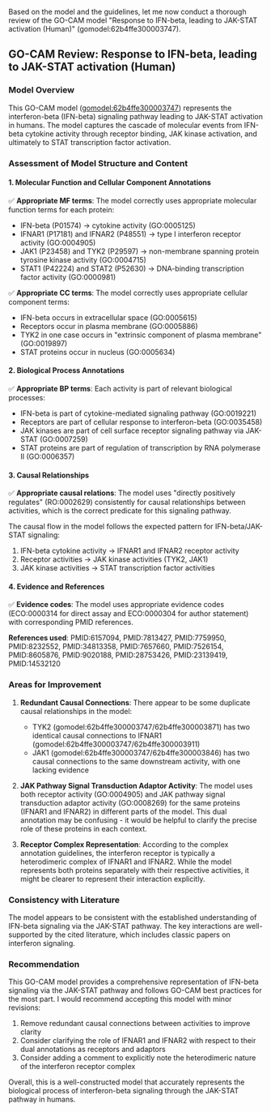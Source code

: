 Based on the model and the guidelines, let me now conduct a thorough review of the GO-CAM model "Response to IFN-beta, leading to JAK-STAT activation (Human)" (gomodel:62b4ffe300003747).

## GO-CAM Review: Response to IFN-beta, leading to JAK-STAT activation (Human)

### Model Overview
This GO-CAM model ([gomodel:62b4ffe300003747](https://bioregistry.io/go.model:62b4ffe300003747)) represents the interferon-beta (IFN-beta) signaling pathway leading to JAK-STAT activation in humans. The model captures the cascade of molecular events from IFN-beta cytokine activity through receptor binding, JAK kinase activation, and ultimately to STAT transcription factor activation.

### Assessment of Model Structure and Content

#### 1. Molecular Function and Cellular Component Annotations

✅ **Appropriate MF terms**: The model correctly uses appropriate molecular function terms for each protein:
- IFN-beta (P01574) → cytokine activity (GO:0005125)
- IFNAR1 (P17181) and IFNAR2 (P48551) → type I interferon receptor activity (GO:0004905)
- JAK1 (P23458) and TYK2 (P29597) → non-membrane spanning protein tyrosine kinase activity (GO:0004715)
- STAT1 (P42224) and STAT2 (P52630) → DNA-binding transcription factor activity (GO:0000981)

✅ **Appropriate CC terms**: The model correctly uses appropriate cellular component terms:
- IFN-beta occurs in extracellular space (GO:0005615)
- Receptors occur in plasma membrane (GO:0005886)
- TYK2 in one case occurs in "extrinsic component of plasma membrane" (GO:0019897)
- STAT proteins occur in nucleus (GO:0005634)

#### 2. Biological Process Annotations

✅ **Appropriate BP terms**: Each activity is part of relevant biological processes:
- IFN-beta is part of cytokine-mediated signaling pathway (GO:0019221)
- Receptors are part of cellular response to interferon-beta (GO:0035458)
- JAK kinases are part of cell surface receptor signaling pathway via JAK-STAT (GO:0007259)
- STAT proteins are part of regulation of transcription by RNA polymerase II (GO:0006357)

#### 3. Causal Relationships

✅ **Appropriate causal relations**: The model uses "directly positively regulates" (RO:0002629) consistently for causal relationships between activities, which is the correct predicate for this signaling pathway.

The causal flow in the model follows the expected pattern for IFN-beta/JAK-STAT signaling:
1. IFN-beta cytokine activity → IFNAR1 and IFNAR2 receptor activity
2. Receptor activities → JAK kinase activities (TYK2, JAK1)
3. JAK kinase activities → STAT transcription factor activities

#### 4. Evidence and References

✅ **Evidence codes**: The model uses appropriate evidence codes (ECO:0000314 for direct assay and ECO:0000304 for author statement) with corresponding PMID references.

**References used**: PMID:6157094, PMID:7813427, PMID:7759950, PMID:8232552, PMID:34813358, PMID:7657660, PMID:7526154, PMID:8605876, PMID:9020188, PMID:28753426, PMID:23139419, PMID:14532120

### Areas for Improvement

1. **Redundant Causal Connections**: There appear to be some duplicate causal relationships in the model:
   - TYK2 (gomodel:62b4ffe300003747/62b4ffe300003871) has two identical causal connections to IFNAR1 (gomodel:62b4ffe300003747/62b4ffe300003911)
   - JAK1 (gomodel:62b4ffe300003747/62b4ffe300003846) has two causal connections to the same downstream activity, with one lacking evidence

2. **JAK Pathway Signal Transduction Adaptor Activity**: The model uses both receptor activity (GO:0004905) and JAK pathway signal transduction adaptor activity (GO:0008269) for the same proteins (IFNAR1 and IFNAR2) in different parts of the model. This dual annotation may be confusing - it would be helpful to clarify the precise role of these proteins in each context.

3. **Receptor Complex Representation**: According to the complex annotation guidelines, the interferon receptor is typically a heterodimeric complex of IFNAR1 and IFNAR2. While the model represents both proteins separately with their respective activities, it might be clearer to represent their interaction explicitly.

### Consistency with Literature

The model appears to be consistent with the established understanding of IFN-beta signaling via the JAK-STAT pathway. The key interactions are well-supported by the cited literature, which includes classic papers on interferon signaling.

### Recommendation

This GO-CAM model provides a comprehensive representation of IFN-beta signaling via the JAK-STAT pathway and follows GO-CAM best practices for the most part. I would recommend accepting this model with minor revisions:

1. Remove redundant causal connections between activities to improve clarity
2. Consider clarifying the role of IFNAR1 and IFNAR2 with respect to their dual annotations as receptors and adaptors
3. Consider adding a comment to explicitly note the heterodimeric nature of the interferon receptor complex

Overall, this is a well-constructed model that accurately represents the biological process of interferon-beta signaling through the JAK-STAT pathway in humans.